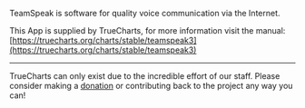 TeamSpeak is software for quality voice communication via the Internet.

This App is supplied by TrueCharts, for more information visit the manual: [https://truecharts.org/charts/stable/teamspeak3](https://truecharts.org/charts/stable/teamspeak3)

---

TrueCharts can only exist due to the incredible effort of our staff.
Please consider making a [donation](https://truecharts.org/about/sponsor) or contributing back to the project any way you can!
